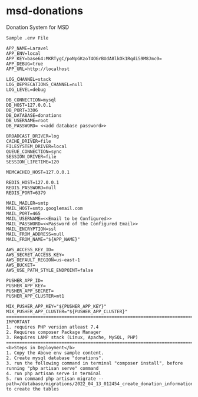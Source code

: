 # msd-donations
 Donation System for MSD
 
    Sample .env File

    APP_NAME=Laravel
    APP_ENV=local
    APP_KEY=base64:MKRTygC/poNpGKzoT4OGrBUdA8lkOk1Rqdi59M8Jmc0=
    APP_DEBUG=true
    APP_URL=http://localhost

    LOG_CHANNEL=stack
    LOG_DEPRECATIONS_CHANNEL=null
    LOG_LEVEL=debug

    DB_CONNECTION=mysql
    DB_HOST=127.0.0.1
    DB_PORT=3306
    DB_DATABASE=donations
    DB_USERNAME=root
    DB_PASSWORD= <<add database password>>

    BROADCAST_DRIVER=log
    CACHE_DRIVER=file
    FILESYSTEM_DRIVER=local
    QUEUE_CONNECTION=sync
    SESSION_DRIVER=file
    SESSION_LIFETIME=120

    MEMCACHED_HOST=127.0.0.1

    REDIS_HOST=127.0.0.1
    REDIS_PASSWORD=null
    REDIS_PORT=6379

    MAIL_MAILER=smtp
    MAIL_HOST=smtp.googlemail.com
    MAIL_PORT=465
    MAIL_USERNAME=<<Email to be Configured>>
    MAIL_PASSWORD=<<Password of the Configured Email>>
    MAIL_ENCRYPTION=ssl
    MAIL_FROM_ADDRESS=null
    MAIL_FROM_NAME="${APP_NAME}"

    AWS_ACCESS_KEY_ID=
    AWS_SECRET_ACCESS_KEY=
    AWS_DEFAULT_REGION=us-east-1
    AWS_BUCKET=
    AWS_USE_PATH_STYLE_ENDPOINT=false

    PUSHER_APP_ID=
    PUSHER_APP_KEY=
    PUSHER_APP_SECRET=
    PUSHER_APP_CLUSTER=mt1

    MIX_PUSHER_APP_KEY="${PUSHER_APP_KEY}"
    MIX_PUSHER_APP_CLUSTER="${PUSHER_APP_CLUSTER}"
    ===================================================================================================================================
    IMPORTANT
    1. requires PHP version atleast 7.4
    2. Requires composer Package Manager
    3. Requires LAMP stack (Linux, Apache, MySQL, PHP)
    ====================================================================================================================================
    <b>Steps in Deployment</b>
    1. Copy the Above env sample content.
    2. Create mysql database "donations".
    3. run the following command in terminal "composer install", before running "php artisan serve" command
    4. run php artisan serve in terminal
    5. run command php artisan migrate --path=/database/migrations/2022_04_13_012454_create_donation_information.php to create the tables